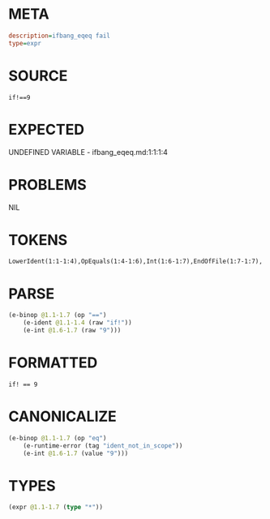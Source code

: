 # META
~~~ini
description=ifbang_eqeq fail
type=expr
~~~
# SOURCE
~~~roc
if!==9
~~~
# EXPECTED
UNDEFINED VARIABLE - ifbang_eqeq.md:1:1:1:4
# PROBLEMS
NIL
# TOKENS
~~~zig
LowerIdent(1:1-1:4),OpEquals(1:4-1:6),Int(1:6-1:7),EndOfFile(1:7-1:7),
~~~
# PARSE
~~~clojure
(e-binop @1.1-1.7 (op "==")
	(e-ident @1.1-1.4 (raw "if!"))
	(e-int @1.6-1.7 (raw "9")))
~~~
# FORMATTED
~~~roc
if! == 9
~~~
# CANONICALIZE
~~~clojure
(e-binop @1.1-1.7 (op "eq")
	(e-runtime-error (tag "ident_not_in_scope"))
	(e-int @1.6-1.7 (value "9")))
~~~
# TYPES
~~~clojure
(expr @1.1-1.7 (type "*"))
~~~
